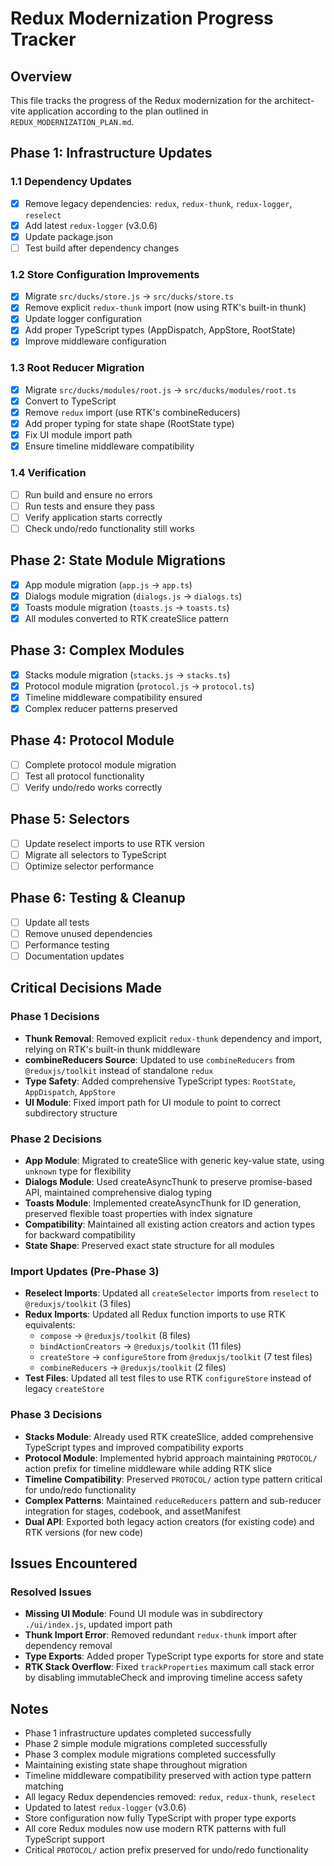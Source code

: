 # Redux Modernization Progress Tracker

## Overview
This file tracks the progress of the Redux modernization for the architect-vite application according to the plan outlined in `REDUX_MODERNIZATION_PLAN.md`.

## Phase 1: Infrastructure Updates

### 1.1 Dependency Updates
- [x] Remove legacy dependencies: `redux`, `redux-thunk`, `redux-logger`, `reselect`
- [x] Add latest `redux-logger` (v3.0.6)
- [x] Update package.json
- [ ] Test build after dependency changes

### 1.2 Store Configuration Improvements
- [x] Migrate `src/ducks/store.js` → `src/ducks/store.ts`
- [x] Remove explicit `redux-thunk` import (now using RTK's built-in thunk)
- [x] Update logger configuration
- [x] Add proper TypeScript types (AppDispatch, AppStore, RootState)
- [x] Improve middleware configuration

### 1.3 Root Reducer Migration
- [x] Migrate `src/ducks/modules/root.js` → `src/ducks/modules/root.ts`
- [x] Convert to TypeScript
- [x] Remove `redux` import (use RTK's combineReducers)
- [x] Add proper typing for state shape (RootState type)
- [x] Fix UI module import path
- [x] Ensure timeline middleware compatibility

### 1.4 Verification
- [ ] Run build and ensure no errors
- [ ] Run tests and ensure they pass
- [ ] Verify application starts correctly
- [ ] Check undo/redo functionality still works

## Phase 2: State Module Migrations
- [x] App module migration (`app.js` → `app.ts`)
- [x] Dialogs module migration (`dialogs.js` → `dialogs.ts`)
- [x] Toasts module migration (`toasts.js` → `toasts.ts`)
- [x] All modules converted to RTK createSlice pattern

## Phase 3: Complex Modules
- [x] Stacks module migration (`stacks.js` → `stacks.ts`)
- [x] Protocol module migration (`protocol.js` → `protocol.ts`)
- [x] Timeline middleware compatibility ensured
- [x] Complex reducer patterns preserved

## Phase 4: Protocol Module
- [ ] Complete protocol module migration
- [ ] Test all protocol functionality
- [ ] Verify undo/redo works correctly

## Phase 5: Selectors
- [ ] Update reselect imports to use RTK version
- [ ] Migrate all selectors to TypeScript
- [ ] Optimize selector performance

## Phase 6: Testing & Cleanup
- [ ] Update all tests
- [ ] Remove unused dependencies
- [ ] Performance testing
- [ ] Documentation updates

## Critical Decisions Made

### Phase 1 Decisions
- **Thunk Removal**: Removed explicit `redux-thunk` dependency and import, relying on RTK's built-in thunk middleware
- **combineReducers Source**: Updated to use `combineReducers` from `@reduxjs/toolkit` instead of standalone `redux`
- **Type Safety**: Added comprehensive TypeScript types: `RootState`, `AppDispatch`, `AppStore`
- **UI Module**: Fixed import path for UI module to point to correct subdirectory structure

### Phase 2 Decisions
- **App Module**: Migrated to createSlice with generic key-value state, using `unknown` type for flexibility
- **Dialogs Module**: Used createAsyncThunk to preserve promise-based API, maintained comprehensive dialog typing
- **Toasts Module**: Implemented createAsyncThunk for ID generation, preserved flexible toast properties with index signature
- **Compatibility**: Maintained all existing action creators and action types for backward compatibility
- **State Shape**: Preserved exact state structure for all modules

### Import Updates (Pre-Phase 3)
- **Reselect Imports**: Updated all `createSelector` imports from `reselect` to `@reduxjs/toolkit` (3 files)
- **Redux Imports**: Updated all Redux function imports to use RTK equivalents:
  - `compose` → `@reduxjs/toolkit` (8 files)
  - `bindActionCreators` → `@reduxjs/toolkit` (11 files)
  - `createStore` → `configureStore` from `@reduxjs/toolkit` (7 test files)
  - `combineReducers` → `@reduxjs/toolkit` (2 files)
- **Test Files**: Updated all test files to use RTK `configureStore` instead of legacy `createStore`

### Phase 3 Decisions
- **Stacks Module**: Already used RTK createSlice, added comprehensive TypeScript types and improved compatibility exports
- **Protocol Module**: Implemented hybrid approach maintaining `PROTOCOL/` action prefix for timeline middleware while adding RTK slice
- **Timeline Compatibility**: Preserved `PROTOCOL/` action type pattern critical for undo/redo functionality
- **Complex Patterns**: Maintained `reduceReducers` pattern and sub-reducer integration for stages, codebook, and assetManifest
- **Dual API**: Exported both legacy action creators (for existing code) and RTK versions (for new code)

## Issues Encountered

### Resolved Issues
- **Missing UI Module**: Found UI module was in subdirectory `./ui/index.js`, updated import path
- **Thunk Import Error**: Removed redundant `redux-thunk` import after dependency removal
- **Type Exports**: Added proper TypeScript type exports for store and state
- **RTK Stack Overflow**: Fixed `trackProperties` maximum call stack error by disabling immutableCheck and improving timeline access safety

## Notes

- Phase 1 infrastructure updates completed successfully
- Phase 2 simple module migrations completed successfully  
- Phase 3 complex module migrations completed successfully
- Maintaining existing state shape throughout migration
- Timeline middleware compatibility preserved with action type pattern matching
- All legacy Redux dependencies removed: `redux`, `redux-thunk`, `reselect`
- Updated to latest `redux-logger` (v3.0.6)
- Store configuration now fully TypeScript with proper type exports
- All core Redux modules now use modern RTK patterns with full TypeScript support
- Critical `PROTOCOL/` action prefix preserved for undo/redo functionality